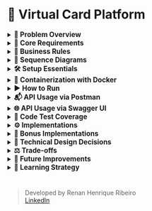 # 🎫 Virtual Card Platform

<details>
  <summary><strong><span style="font-size: 1.1em;">
    💼 Problem Overview
  </span></strong></summary>

  <br>

You are tasked with building the backend API for a **Virtual Card Platform**. Users should be able to:

- Create virtual cards
- Add funds (top-up)
- Spend funds from the cards

The system must guarantee **data consistency**, **prevent overspending**, and remain **robust under concurrent usage**.

#

</details>

<details>
  <summary><strong><span style="font-size: 1.1em;">
    🧱 Core Requirements
  </span></strong></summary>

##### 🏛️ Entity

- 💳 Card

  The Card entity represents a virtual card created by a user within the platform. It holds key information required for performing financial transactions, such as the available balance and operational status.

    - `id: UUID`
    - `cardholderName: String`
    - `balance: BigDecimal`
    - `createdAt: Timestamp`

- 💸 Transaction

  The Transaction entity represents a financial operation executed on a virtual card. It stores information about the transaction type, amount, and the moment it occurred. Every transaction is linked to a specific card.

    - `id: UUID`
    - `cardId: UUID` (foreign key)
    - `type: ENUM { SPEND, TOPUP }`
    - `amount: BigDecimal`
    - `createdAt: Timestamp`

##### 🔌 API Endpoints

- `POST /cards`

    - Creates a new virtual card.

  ```json
  {
    "cardholderName": "Alice",
    "initialBalance": 100.00
  }
  ```

- `POST /cards/{id}/spend`

    - Returns `400 Bad Request` if balance is insufficient.
    - Must prevent double-spending via race condition handling.

  ```json
  {
    "amount": 30.00,
    "requestId": "UUID"
  }
  ```

- `POST /cards/{id}/topup`

    - Adds funds to an existing card.

  ```json
  {
    "amount": 50.00,
    "requestId": "UUID"
  }
  ```

- `GET /cards/{id}`

    - Retrieves card details including current balance.

- `GET /cards/{id}/transactions`

    - Returns the full transaction history for a card.

#

</details>

<details>
  <summary><strong><span style="font-size: 1.1em;">
    📝 Business Rules
  </span></strong></summary>

  <br>

- A card's balance **can never go below zero**
- Transactions must ensure **atomicity and consistency** (e.g., no double spend)
- Spending from **non-existent or deleted cards** is forbidden
- Transactions are blocked if the card is `BLOCKED`
- Cards must exist; otherwise, return `404 Not Found`
- A card can have a **maximum of 5 SPEND transactions per minute**
- Duplicate transactions are avoided by checking amount and timestamp within a configurable time window

#

</details>

<details>
  <summary><strong><span style="font-size: 1.1em;">
    🧩 Sequence Diagrams
  </span></strong></summary>

<br>

This section presents the key backend flows through sequence diagrams, covering both successful and failure scenarios for each API endpoint.

> Diagrams are generated with PlantUML and stored under `src/main/resources/static/docs/diagrams/`.

#

###### ✅ Create Card – Success

![Create Card – Success](src/main/resources/static/docs/images/diagrams/create_card_sequence.png)

#

###### ❌ Create Card – Errors

![Create Card – Errors](src/main/resources/static/docs/images/diagrams/create_card_errors.png)

#

###### ✅ Get Card – Success

![Get Card – Success](src/main/resources/static/docs/images/diagrams/get_card_sequence.png)

#

###### ❌ Get Card – Errors

![Get Card – Errors](src/main/resources/static/docs/images/diagrams/get_card_errors.png)

#

###### ✅ Get Transactions – Success

![Get Transactions – Success](src/main/resources/static/docs/images/diagrams/get_transactions_sequence.png)

#

###### ❌ Get Transactions – Errors

![Get Transactions – Errors](src/main/resources/static/docs/images/diagrams/get_transactions_errors.png)

#

###### ✅ Spend Card – Success

![Spend Card – Success](src/main/resources/static/docs/images/diagrams/spend_card_sequence.png)

#

###### ❌ Spend Card – Errors

![Spend Card – Errors](src/main/resources/static/docs/images/diagrams/spend_card_errors.png)

#

###### ✅ Top-Up Card – Success

![Top-Up Card – Success](src/main/resources/static/docs/images/diagrams/topup_card_sequence.png)

#

###### ❌ Top-Up Card – Errors

![Top-Up Card – Errors](src/main/resources/static/docs/images/diagrams/topup_card_errors.png)


#

</details>

<details>
  <summary><strong><span style="font-size: 1.1em;">
    🛠️ Setup Essentials
  </span></strong></summary>

  <br>

- **Java 17** – Required language version
- **Maven 3.8** – Dependency management and build tool
- **Default port: 8080**

#

</details>

<details>
  <summary><strong><span style="font-size: 1.1em;">🐳 Containerization with Docker</span></strong></summary>

<br>

###### 📦 Docker Overview

This project provides a ready-to-use Docker setup to build and run the application in a containerized environment. Docker ensures consistency across environments and simplifies both local development and deployment.

#

###### 🛠️ Build the Docker Image

To build the Docker image locally:

```bash
docker build -t virtual-card-platform .
```

This uses the `Dockerfile` located at the project root, which builds the Spring Boot application and packages it into a minimal runtime image.


#

</details>


<details>
  <summary><strong><span style="font-size: 1.1em;">
    ▶️ How to Run
  </span></strong></summary>

  <br>

###### ▶ Run using Container Docker

To run the application with a specific Spring profile (`dev`, `hml`, or `prd`):

```bash
docker run --rm -it -e SPRING_PROFILES_ACTIVE=dev -p 8080:8080 virtual-card-platform
```

- `--rm`: automatically removes the container after stopping.
- `-it`: interactive terminal mode (logs appear in your console).
- `-e SPRING_PROFILES_ACTIVE=dev`: defines the Spring Boot environment.
- `-p 8080:8080`: maps container port 8080 to host port 8080.

#

###### ▶ Run using Maven

  ```bash
    mvn spring-boot:run
  ```

> 📌 That's it! No additional configuration is needed. All dependencies are resolved via Maven.
>
> 🚀 The application runs with:
> - In-memory H2 database initialized via Flyway
> - In-memory cache for improved performance and reduced database load

#

</details>

<details>
  <summary><strong><span style="font-size: 1.1em;">
    📬 API Usage via Postman
  </span></strong></summary>

  <br>

- his project includes a complete [Postman collection](https://github.com/rhribeiro25/virtual-card-platform/blob/main/src/main/resources/static/docs/virtual-card-platform.postman_collection.json) to help test and explore the API.

1. Import the collection into Postman
2. Run the application using:
3. Execute the requests in the following order:

###### 💳 `POST /cards` – Create a Virtual Card

![Create Card Screenshot](src/main/resources/static/docs/images/postman/create-card.png)

###### 💸 `POST /cards/{id}/topup` – Add Funds to a Card

![Top-Up Screenshot](src/main/resources/static/docs/images/postman/topup-card.png)

###### 💸  `POST /cards/{id}/spend` – Spend from the Card

![Spend Screenshot](src/main/resources/static/docs/images/postman/spend-card.png)

###### 🔍 `GET /cards/{id}` – Retrieve Card Details

![Get Card Screenshot](src/main/resources/static/docs/images/postman/get-card-details.png)

###### 📜 `GET /cards/{id}/transactions` – List Transactions

![Transaction History Screenshot](src/main/resources/static/docs/images/postman/get-transactions-page.png)


###### 🌐 API Access Guide

> 💡 **Accessing the API**
>
> If you are running the application **locally**, use the following HOST:  
> `http://localhost:8080`
>
> If you want to access the deployed application via **Heroku**, use one of the following URLs based on the environment:
>
> - **Development Environment HOST:**  
    >   `https://virtual-card-platform-dev-7c9a917ba5c1.herokuapp.com`
>
> - **Staging environment HOST:**  
    >   `https://virtual-card-platform-hml-a00fc4bcb4b4.herokuapp.com`
>
> - **Production Environment HOST:**  
    >   `https://virtual-card-platform-prd-36e5f3160255.herokuapp.com`

#

</details> 


<details>
  <summary><strong><span style="font-size: 1.1em;">
    🌐 API Usage via Swagger UI
  </span></strong></summary>

<br>

This project includes **Swagger UI** to help developers explore and test the available endpoints.

---

###### 🚀 Access Swagger via Heroku and local

| Environment               | Swagger URL                                                                                               |
|---------------------------|-----------------------------------------------------------------------------------------------------------|
| 🧪 Local                  | [virtual-card-platform-dev](http://localhost:8080/swagger-ui.html)                          |
| 🧪 Development            | [virtual-card-platform-dev](https://virtual-card-platform-dev-7c9a917ba5c1.herokuapp.com/swagger-ui.html) |
| 🚧 Staging (Homologation) | [virtual-card-platform-hml](https://virtual-card-platform-hml-a00fc4bcb4b4.herokuapp.com/swagger-ui.html) |
| ✅ Production              | [virtual-card-platform-prd](https://virtual-card-platform-prd-36e5f3160255.herokuapp.com/swagger-ui.html) |


#

</details>


<details>
  <summary><strong><span style="font-size: 1.1em;">
    🧪 Code Test Coverage
  </span></strong></summary>

- **Jacoco** test coverage report published via GitHub Pages:

  [![JaCoCo Coverage](src/main/resources/static/docs/images/coverage/coverage.png)](https://rhribeiro25.github.io/virtual-card-platform)

#

</details>

<details>
  <summary><strong><span style="font-size: 1.1em;">
    ⚙ Implementations
  </span></strong></summary>

- In-memory **H2 database** with versioning via **Flyway**

- **Spring Data JPA**

- In-memory **cache** using `@Cacheable` and `@CacheEvict`

- 100% **test coverage** (unit and integration) with **JUnit + Mockito**

- Transaction safety using `@Transactional` and **optimistic locking** via `@Version`

- Proper layering: `Controller → Service (UseCase) → Repository`

- Use of **DTOs**, **MapStruct-like mappers**, and REST best practices (HTTP 200, 201, 400, 404, 409, 500)

- Design patterns:
    - **Template Method** for transaction execution
    - **Facade** via `CardUsecase` to encapsulate logic
    - **Builder** for creating immutable entities

- **Swagger UI** available for REST API exploration:

  👉 [Swagger Interface (localhost)](http://localhost:8080/swagger-ui.html)

- H2 database accessible during execution:

  👉 [H2 Console](http://localhost:8080/h2-console)

  <br>

> JDBC URL: `jdbc:h2:mem:virtual_card_platform`\
> User: `sa` | Password: `123456`

#

</details>

<details>
  <summary><strong><span style="font-size: 1.1em;">
    🌟 Bonus Implementations
  </span></strong></summary>

  <br>

- Pagination support in transaction history
- Card status (`ACTIVE`, `BLOCKED`) with enforcement
- Version field (`@Version`) to enable optimistic concurrency
- Rate limiting: max 5 `SPEND` transactions/minute/card
- Swagger API documentation
- Caching to avoid repeated queries
- CI pipeline with **GitHub Actions** (build, test, Jacoco publish)
- **Flyway** DB versioning for environment consistency
- Request ID Validation – validation using requestId in transactions to make sure the same transaction isn't processed more than once, even in case of network issues or retries.
- Cache First Strategy – Now the system checks the cache first, and only goes to the database if the data isn’t there. That helps improve performance and reduce unnecessary DB hits.
- Global Exception Handler – organizing everything through BusinessException to keep things clean and centralized.
- Transactional Rollback – @Transactional(rollbackFor = BusinessException.class) to ensure that if anything goes wrong in a business rule, all operations inside the process are rolled back, even those inside a Template Method flow.
- Custom Validation per Transaction Type – validations customizable using a supports() method, so each one is only applied to the right type of transaction. It makes the system more flexible and easier to maintain.

#

</details>

<details>
  <summary><strong><span style="font-size: 1.1em;">
    🧠 Technical Design Decisions
  </span></strong></summary>

  <br>

Using a rich domain model with full `Card` object instead of just `cardId` enables:

- Referential integrity and cascaded validations
- Easy access to card status and metadata
- Easier extension for rules based on card state

  <br>

> This design improves expressiveness and consistency without violating business constraints.

#

</details>

<details>
  <summary><strong><span style="font-size: 1.1em;">
    ⚖ Trade-offs
  </span></strong></summary>

1. Simplified Domain Models (Card & Transaction only)

   **Trade-off:**  
   Limited modeling to only two main entities (`Card` and `Transaction`) to keep the codebase small and testable.

   **Impact:**  
   ✅ Keeps business logic focused and isolated  
   ❌ May require refactoring when introducing related domains (e.g., User, Limits, Notifications)

2. Synchronous REST-only Communication

   **Trade-off:**  
   Used only REST APIs for card operations.

   **Impact:**  
   ✅ Easy to implement and test  
   ❌ Not scalable for high-throughput or event-driven scenarios (e.g., Kafka-based processing)

3. Optimistic Locking Instead of Distributed Locking

   **Trade-off:**  
   Used `@Version` field for concurrency handling instead of distributed locks (e.g., Redis-based).

   **Impact:**  
   ✅ Simple and safe within a single DB instance  
   ❌ May not prevent race conditions in distributed, high-concurrency environments

4. In-memory Cache Instead of Redis

   **Trade-off:**  
   Used `@Cacheable` with in-memory cache to reduce DB hits.

   **Impact:**  
   ✅ Zero setup; improves performance locally  
   ❌ Not suitable for horizontal scaling or shared cache between instances

5. Flyway for Versioning, No Liquibase or Schema Generation

   **Trade-off:**  
   Chose Flyway for database migrations and disabled Spring’s auto DDL generation.

   **Impact:**  
   ✅ Full control over schema changes, predictable  
   ❌ Requires manual script writing; no visual diffing or rollback tools built-in

6. Rate Limiting by Business Rule, Not Infrastructure

   **Trade-off:**  
   Implemented rate limiting (5 SPEND/min) in business logic instead of using an API Gateway or filter-based limiter.

   **Impact:**  
   ✅ Business-specific control  
   ❌ No automatic protection against DoS or broader abuse patterns

7. No Integration with External Services

   **Trade-off:**  
   The project is self-contained and doesn't simulate real external systems (e.g., card providers, fraud detection, etc.).

   **Impact:**  
   ✅ Simpler test scope  
   ❌ Less realistic for real-world systems with integration complexity

8. CI/CD with GitHub Actions but No Deployment Step

   **Trade-off:**  
   Configured automated tests and coverage reports, but deployment was not included.

   **Impact:**  
   ✅ Validates code quality early  
   ❌ Does not demonstrate production readiness (e.g., Docker, cloud deploy)

9. No Logging Framework Configured (e.g., SLF4J + Logback)

   **Trade-off:**  
   Relied on Spring Boot default logging without structuring log outputs.

   **Impact:**  
   ✅ Sufficient for local dev  
   ❌ Not prepared for observability or log analysis in production

#

</details>


<details>
  <summary><strong><span style="font-size: 1.1em;">
    🚀 Future Improvements
  </span></strong></summary>

1. <strong>Observability & Monitoring</strong>
    - Centralized logging with ELK stack (Elasticsearch, Logstash, Kibana)
    - Tracing with OpenTelemetry or Jaeger
    - Health checks via Spring Boot Actuator
    - Real-time metrics with Prometheus + Grafana
    - Alerting system (e.g., with Grafana Alerts or Google Cloud Monitoring)

2. <strong>Security</strong>
    - OAuth2 + JWT token support with Spring Security
    - JWE (JSON Web Encryption) for sensitive payload protection
    - Rate limiting via API Gateway or Bucket4j
    - CORS and CSRF protection setup
    - Secrets management with Vault or environment-level encryption

3. <strong>Persistence & Infrastructure</strong>
    - Replace H2 with PostgreSQL in Docker
    - Full Docker Compose environment (App + DB + Cache + Monitoring)
    - Migration scripts validation with Flyway dry-run
    - Testcontainers for integration tests with real databases

4. <strong>Testing & Quality</strong>
    - Integration tests using Testcontainers
    - Contract testing with Spring Cloud Contract
    - Load testing with k6 or Gatling
    - Mutation testing with Pitest
    - Code smells and static analysis with SonarQube

5. <strong>Performance & Scalability</strong>
    - Use Redis or Caffeine for distributed caching
    - Enable async processing with @Async or Spring Batch
    - Introduce rate limiting using external services (e.g., Kong, Envoy)
    - Adopt Circuit Breaker pattern (e.g., with Resilience4j)

6. <strong>Architecture & Organization</strong>
    - Modularization using Spring Modules / Multi-Module Maven
    - Use Clean Architecture + CQRS for command/query separation
    - Extract audit logic to a dedicated auditing module

7. <strong>Developer Experience</strong>
    - Swagger UI enhancements (tag groups, examples, auth header prefill)
    - Include Makefile or CLI script for common dev tasks
    - GitHub Actions with code coverage badge and changelog generator
    - Automatic changelog generation using Conventional Commits + Release Drafter

#

</details>

<details>
  <summary><strong><span style="font-size: 1.1em;">
    📙 Learning Strategy
  </span></strong></summary>

  <br>

- Practical development with hands-on debugging
- Official documentation as a primary reference
- Courses and online resources for frameworks and architecture

#

</details>


#

> Developed by Renan Henrique Ribeiro\
> [LinkedIn](https://www.linkedin.com/in/rhribeiro25)
